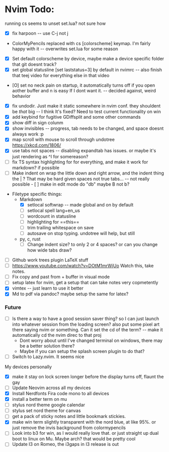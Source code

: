 # Nvim Todo:

running <L>cs seems to unset set.lua? not sure how

- [X] fix harpoon -- use C-j not <leader>j
- ColorMyPencils replaced with <leader>cs [colorscheme] keymap. I'm fairly happy with it -- overwrites set.lua for some reason
- [X] Set default colorscheme by device, maybe make a device specific folder that git doesnt track?
- [X] set global statusline [set laststatus=3] by default in nvimrc -- also finish that teej video for everything else in that video
- [O] set no neck pain on startup, it automatically turns off if you open aother buffer and <leader>n is easy If I dont want it. -- decided against, weird behavior
- [X] fix undodir. Just make it static somewhere in nvim conf. they shouldent be *that* big -- I think It's fixed? Need to test current functionality on win
- [X] add keybind for fugitive GDiffsplit and some other commands
- [X] show diff in sign colunm
- [X] show invisibles -- progress, tab needs to be changed, and space doesnt always work :p
- [X] map scroll with mouse to scroll through undotree https://xkcd.com/1806/
- [X] use tabs not spaces -- disabling expandtab has issues. or maybe it's just rendering as ^I for somereason?
- [ ] fix TS syntax highlighting for for everything, and make it work for markdown? if possible
- [ ] Make indent on wrap the little down and right arrow, and the indent thing the |   ? That may be hard given spaces not true tabs...
-- not really possible - [ ] make <C-backspace> in edit mode do "<C-o>db" maybe B not b?
- Filetype specific things:
    - Markdown
        - [X] setlocal softwrap -- made global and on by default
        - [ ] setlocal spell lang+en_us
        - [ ] wordcount in statusline
        - [ ] highlighting for ==this==
        - [ ] trim trailing whitespace on save
        - [ ] autosave on stop typing. undotree will help, but still
    - py, c, rust
        - [ ] Change indent size? to only 2 or 4 spaces? or can you change how wide tabs draw?
- [ ] Github work trees plugin
LaTeX stuff
- [ ] https://www.youtube.com/watch?v=DOtM1mrWjUo Watch this, take notes.
- [ ] Fix copy and past from + buffer in visual mode
- [ ] setup latex for nvim, get a setup that can take notes very copmetently
- [X] vimtex -- just learn to use it better
- [X] Md to pdf via pandoc? maybe setup the same for latex?

### Future
- [ ] Is there a way to have a good session saver thing? so I can just launch into whatever session from the loading screen? also put some pixel art there saying nvim or something. Can it set the cd of the term? -- make it automatically cd the nvim direc to that proj
    - Dont worry about until I've changed terminal on windows, there may be a better solution there?
    - Maybe if you can setup the splash screen plugin to do that?
- [ ] Switch to Lazy.nvim. It seems nice

My devices personally
- [X] make it stay on lock screen longer before the display turns off, flaunt the gay
- [ ] Update Neovim across all my devices
- [X] Install Nerdfonts Fira code mono to all devices
- [X] install a better term on mu
- [ ] stylus nord theme google calendar
- [ ] stylus set nord theme for canvas
- [ ] get a pack of sticky notes and little bookmark stickies.
- [X] make win term slightly transparent with the nord blue, at like 95%. or just remove the invis background from colormypencils
- [ ] Look into b3 for win, as I would really love that. or just straight up dual boot to linux on Mu. Maybe arch? that would be pretty cool
- [ ] Update I3 on Romeo, the i3gaps in I3 release is out
